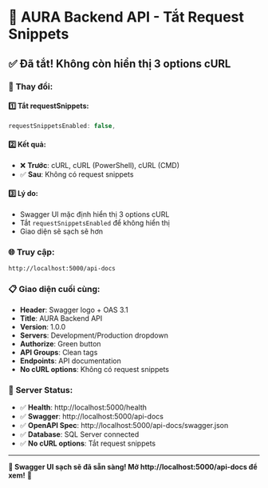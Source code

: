 # 🎯 AURA Backend API - Tắt Request Snippets

## ✅ **Đã tắt! Không còn hiển thị 3 options cURL**

### 🎯 **Thay đổi:**

#### 1️⃣ **Tắt requestSnippets:**
```javascript
requestSnippetsEnabled: false,
```

#### 2️⃣ **Kết quả:**
- ❌ **Trước**: cURL, cURL (PowerShell), cURL (CMD)
- ✅ **Sau**: Không có request snippets

#### 3️⃣ **Lý do:**
- Swagger UI mặc định hiển thị 3 options cURL
- Tắt `requestSnippetsEnabled` để không hiển thị
- Giao diện sẽ sạch sẽ hơn

### 🌐 **Truy cập:**
```
http://localhost:5000/api-docs
```

### 📋 **Giao diện cuối cùng:**
- **Header**: Swagger logo + OAS 3.1
- **Title**: AURA Backend API
- **Version**: 1.0.0
- **Servers**: Development/Production dropdown
- **Authorize**: Green button
- **API Groups**: Clean tags
- **Endpoints**: API documentation
- **No cURL options**: Không có request snippets

### 🚀 **Server Status:**
- ✅ **Health**: http://localhost:5000/health
- ✅ **Swagger**: http://localhost:5000/api-docs
- ✅ **OpenAPI Spec**: http://localhost:5000/api-docs/swagger.json
- ✅ **Database**: SQL Server connected
- ✅ **No cURL options**: Tắt request snippets

---

**🎉 Swagger UI sạch sẽ đã sẵn sàng! Mở http://localhost:5000/api-docs để xem!** 🎉
